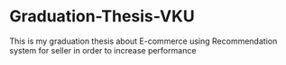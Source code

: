 # Graduation-Thesis-VKU
This is my graduation thesis about E-commerce using Recommendation system for seller in order to increase performance 
